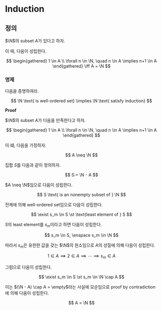 # Induction
## 정의
$\N$의 subset $A$가 있다고 하자.

이 때, 다음이 성립한다.

$$ \begin{gathered} 1 \in A \\ \forall n \in \N, \quad  n \in A \implies n+1 \in A \end{gathered} \iff A = \N $$ 

### 명제
다음을 증명하여라.

$$ \N \text{ is well-ordered set} \implies \N \text{ satisfy induction} $$

**Proof**

$\N$의 subset $A$가 다음을 만족한다고 하자.

$$ \begin{gathered} 1 \in A \\ \forall n \in \N, \quad  n \in A \implies n+1 \in A \end{gathered} $$

이 떄, 다음을 가정하자.

$$ A \neq \N $$

집합 $S$를 다음과 같이 정의하자.

$$ S:= \N - A $$

$A \neq \N$임으로 다음이 성립한다.

$$ S \text{ is an nonempty subset of } \N  $$

전제에 의해 well-ordered set임으로 다음이 성립한다.

$$ \exist s_m \in S \st  \text{least element of } S $$

$S$의 least element를 $s_m$이라고 하면 다음이 성립한다.

$$ s_m \in S, \enspace s_m \in \N $$

따라서 $s_m$은 유한한 값을 갖는 $\N$의 원소임으로 $A$의 성질에 의해 다음이 성립한다.

$$ 1 \in A \implies 2 \in A \implies \cdots \implies s_m \in A $$

그럼으로 다음이 성립한다.

$$ \exist s_m \in S \st s_m \in \N \cap A $$

이는 $(\N - A) \cap A = \empty$라는 사실에 모순임으로 proof by contradiction에 의해 다음이 성립한다.

$$ A = \N $$